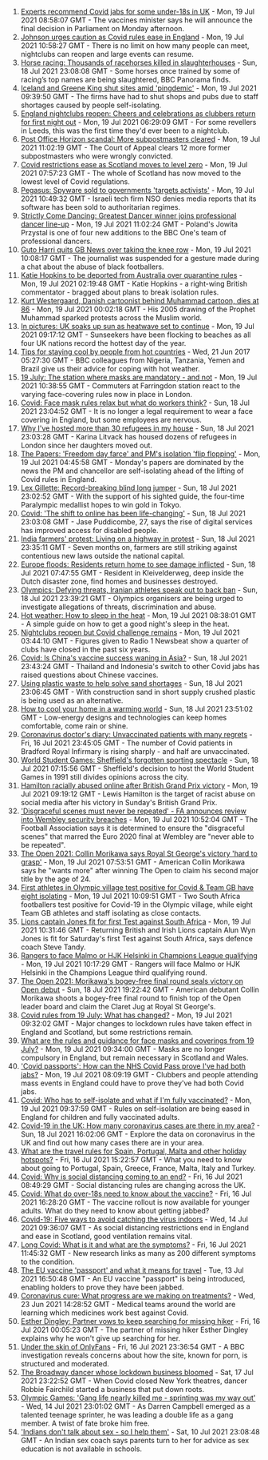1. [Experts recommend Covid jabs for some under-18s in UK](https://www.bbc.co.uk/news/health-57885845) - Mon, 19 Jul 2021 08:58:07 GMT - The vaccines minister says he will announce the final decision in Parliament on Monday afternoon.
2. [Johnson urges caution as Covid rules ease in England](https://www.bbc.co.uk/news/uk-57882029) - Mon, 19 Jul 2021 10:58:27 GMT - There is no limit on how many people can meet, nightclubs can reopen and large events can resume.
3. [Horse racing: Thousands of racehorses killed in slaughterhouses](https://www.bbc.co.uk/news/uk-57881979) - Sun, 18 Jul 2021 23:08:08 GMT - Some horses once trained by some of racing’s top names are being slaughtered, BBC Panorama finds.
4. [Iceland and Greene King shut sites amid 'pingdemic'](https://www.bbc.co.uk/news/business-57885175) - Mon, 19 Jul 2021 09:39:50 GMT - The firms have had to shut shops and pubs due to staff shortages caused by people self-isolating.
5. [England nightclubs reopen: Cheers and celebrations as clubbers return for first night out](https://www.bbc.co.uk/news/uk-57869258) - Mon, 19 Jul 2021 06:29:09 GMT - For some revellers in Leeds, this was the first time they'd ever been to a nightclub.
6. [Post Office Horizon scandal: More subpostmasters cleared](https://www.bbc.co.uk/news/business-57888146) - Mon, 19 Jul 2021 11:02:19 GMT - The Court of Appeal clears 12 more former subpostmasters who were wrongly convicted.
7. [Covid restrictions ease as Scotland moves to level zero](https://www.bbc.co.uk/news/uk-scotland-57878745) - Mon, 19 Jul 2021 07:57:23 GMT - The whole of Scotland has now moved to the lowest level of Covid regulations.
8. [Pegasus: Spyware sold to governments 'targets activists'](https://www.bbc.co.uk/news/technology-57881364) - Mon, 19 Jul 2021 10:49:32 GMT - Israeli tech firm NSO denies media reports that its software has been sold to authoritarian regimes.
9. [Strictly Come Dancing: Greatest Dancer winner joins professional dancer line-up](https://www.bbc.co.uk/news/entertainment-arts-57887945) - Mon, 19 Jul 2021 11:02:24 GMT - Poland's Jowita Przystal is one of four new additions to the BBC One's team of professional dancers.
10. [Guto Harri quits GB News over taking the knee row](https://www.bbc.co.uk/news/entertainment-arts-57885955) - Mon, 19 Jul 2021 10:08:17 GMT - The journalist was suspended for a gesture made during a chat about the abuse of black footballers.
11. [Katie Hopkins to be deported from Australia over quarantine rules](https://www.bbc.co.uk/news/world-australia-57883692) - Mon, 19 Jul 2021 02:19:48 GMT - Katie Hopkins - a right-wing British commentator - bragged about plans to break isolation rules.
12. [Kurt Westergaard, Danish cartoonist behind Muhammad cartoon, dies at 86](https://www.bbc.co.uk/news/world-europe-57883392) - Mon, 19 Jul 2021 00:02:18 GMT - His 2005 drawing of the Prophet Muhammad sparked protests across the Muslim world.
13. [In pictures: UK soaks up sun as heatwave set to continue](https://www.bbc.co.uk/news/uk-57886265) - Mon, 19 Jul 2021 09:17:12 GMT - Sunseekers have been flocking to beaches as all four UK nations record the hottest day of the year.
14. [Tips for staying cool by people from hot countries](https://www.bbc.co.uk/news/uk-40345702) - Wed, 21 Jun 2017 05:27:30 GMT - BBC colleagues from Nigeria, Tanzania, Yemen and Brazil give us their advice for coping with hot weather.
15. [19 July: The station where masks are mandatory - and not](https://www.bbc.co.uk/news/uk-england-london-57886933) - Mon, 19 Jul 2021 10:38:55 GMT - Commuters at Farringdon station react to the varying face-covering rules now in place in London.
16. [Covid: Face mask rules relax but what do workers think?](https://www.bbc.co.uk/news/business-57862362) - Sun, 18 Jul 2021 23:04:52 GMT - It is no longer a legal requirement to wear a face covering in England, but some employees are nervous.
17. [Why I've hosted more than 30 refugees in my house](https://www.bbc.co.uk/news/uk-57867521) - Sun, 18 Jul 2021 23:03:28 GMT - Karina Litvack has housed dozens of refugees in London since her daughters moved out.
18. [The Papers: 'Freedom day farce' and PM's isolation 'flip flopping'](https://www.bbc.co.uk/news/blogs-the-papers-57883242) - Mon, 19 Jul 2021 04:45:58 GMT - Monday's papers are dominated by the news the PM and chancellor are self-isolating ahead of the lifting of Covid rules in England.
19. [Lex Gillette: Record-breaking blind long jumper](https://www.bbc.co.uk/news/disability-57851104) - Sun, 18 Jul 2021 23:02:52 GMT - With the support of his sighted guide, the four-time Paralympic medallist hopes to win gold in Tokyo.
20. [Covid: 'The shift to online has been life-changing'](https://www.bbc.co.uk/news/uk-england-nottinghamshire-57672036) - Sun, 18 Jul 2021 23:03:08 GMT - Jase Puddicombe, 27, says the rise of digital services has improved access for disabled people.
21. [India farmers' protest: Living on a highway in protest](https://www.bbc.co.uk/news/world-asia-india-57863658) - Sun, 18 Jul 2021 23:35:11 GMT - Seven months on, farmers are still striking against contentious new laws outside the national capital.
22. [Europe floods: Residents return home to see damage inflicted](https://www.bbc.co.uk/news/world-europe-57878577) - Sun, 18 Jul 2021 07:47:55 GMT - Resident in Kleivelderweg, deep inside the Dutch disaster zone, find homes and businesses destroyed.
23. [Olympics: Defying threats, Iranian athletes speak out to back ban](https://www.bbc.co.uk/news/world-middle-east-57839521) - Sun, 18 Jul 2021 23:39:21 GMT - Olympics organisers are being urged to investigate allegations of threats, discrimination and abuse.
24. [Hot weather: How to sleep in the heat](https://www.bbc.co.uk/news/health-49072212) - Mon, 19 Jul 2021 08:38:01 GMT - A simple guide on how to get a good night's sleep in the heat.
25. [Nightclubs reopen but Covid challenge remains](https://www.bbc.co.uk/news/newsbeat-57867865) - Mon, 19 Jul 2021 03:44:10 GMT - Figures given to Radio 1 Newsbeat show a quarter of clubs have closed in the past six years.
26. [Covid: Is China's vaccine success waning in Asia?](https://www.bbc.co.uk/news/world-asia-57845644) - Sun, 18 Jul 2021 23:43:24 GMT - Thailand and Indonesia's switch to other Covid jabs has raised questions about Chinese vaccines.
27. [Using plastic waste to help solve sand shortages](https://www.bbc.co.uk/news/business-57832425) - Sun, 18 Jul 2021 23:06:45 GMT - With construction sand in short supply crushed plastic is being used as an alternative.
28. [How to cool your home in a warming world](https://www.bbc.co.uk/news/technology-57467776) - Sun, 18 Jul 2021 23:51:02 GMT - Low-energy designs and technologies can keep homes comfortable, come rain or shine.
29. [Coronavirus doctor's diary: Unvaccinated patients with many regrets](https://www.bbc.co.uk/news/stories-57866661) - Fri, 16 Jul 2021 23:45:05 GMT - The number of Covid patients in Bradford Royal Infirmary is rising sharply - and half are unvaccinated.
30. [World Student Games: Sheffield's forgotten sporting spectacle](https://www.bbc.co.uk/news/uk-england-south-yorkshire-57837682) - Sun, 18 Jul 2021 07:15:56 GMT - Sheffield's decision to host the World Student Games in 1991 still divides opinions across the city.
31. [Hamilton racially abused online after British Grand Prix victory](https://www.bbc.co.uk/sport/formula1/57885011) - Mon, 19 Jul 2021 09:19:12 GMT - Lewis Hamilton is the target of racist abuse on social media after his victory in Sunday's British Grand Prix.
32. ['Disgraceful scenes must never be repeated' - FA announces review into Wembley security breaches](https://www.bbc.co.uk/sport/football/57888959) - Mon, 19 Jul 2021 10:52:04 GMT - The Football Association says it is determined to ensure the "disgraceful scenes" that marred the Euro 2020 final at Wembley are "never able to be repeated".
33. [The Open 2021: Collin Morikawa says Royal St George's victory 'hard to grasp'](https://www.bbc.co.uk/sport/golf/57882257) - Mon, 19 Jul 2021 07:53:51 GMT - American Collin Morikawa says he "wants more" after winning The Open to claim his second major title by the age of 24.
34. [First athletes in Olympic village test positive for Covid & Team GB have eight isolating](https://www.bbc.co.uk/sport/olympics/57844406) - Mon, 19 Jul 2021 10:09:51 GMT - Two South Africa footballers test positive for Covid-19 in the Olympic village, while eight Team GB athletes and staff isolating as close contacts.
35. [Lions captain Jones fit for first Test against South Africa](https://www.bbc.co.uk/sport/rugby-union/57888115) - Mon, 19 Jul 2021 10:31:46 GMT - Returning British and Irish Lions captain Alun Wyn Jones is fit for Saturday's first Test against South Africa, says defence coach Steve Tandy.
36. [Rangers to face Malmo or HJK Helsinki in Champions League qualifying](https://www.bbc.co.uk/sport/football/57888796) - Mon, 19 Jul 2021 10:17:29 GMT - Rangers will face Malmo or HJK Helsinki in the Champions League third qualifying round.
37. [The Open 2021: Morikawa's bogey-free final round seals victory on Open debut](https://www.bbc.co.uk/sport/av/golf/57882365) - Sun, 18 Jul 2021 19:22:42 GMT - American debutant Collin Morikawa shoots a bogey-free final round to finish top of the Open leader board and claim the Claret Jug at Royal St George's.
38. [Covid rules from 19 July: What has changed?](https://www.bbc.co.uk/news/explainers-52530518) - Mon, 19 Jul 2021 09:32:02 GMT - Major changes to lockdown rules have taken effect in England and Scotland, but some restrictions remain.
39. [What are the rules and guidance for face masks and coverings from 19 July?](https://www.bbc.co.uk/news/health-51205344) - Mon, 19 Jul 2021 09:34:00 GMT - Masks are no longer compulsory in England, but remain necessary in Scotland and Wales.
40. ['Covid passports': How can the NHS Covid Pass prove I've had both jabs?](https://www.bbc.co.uk/news/explainers-55718553) - Mon, 19 Jul 2021 08:09:19 GMT - Clubbers and people attending mass events in England could have to prove they've had both Covid jabs.
41. [Covid: Who has to self-isolate and what if I'm fully vaccinated?](https://www.bbc.co.uk/news/explainers-54239922) - Mon, 19 Jul 2021 09:37:59 GMT - Rules on self-isolation are being eased in England for children and fully vaccinated adults.
42. [Covid-19 in the UK: How many coronavirus cases are there in my area?](https://www.bbc.co.uk/news/uk-51768274) - Sun, 18 Jul 2021 16:02:06 GMT - Explore the data on coronavirus in the UK and find out how many cases there are in your area.
43. [What are the travel rules for Spain, Portugal, Malta and other holiday hotspots?](https://www.bbc.co.uk/news/explainers-56997931) - Fri, 16 Jul 2021 15:22:57 GMT - What you need to know about going to Portugal, Spain, Greece, France, Malta, Italy and Turkey.
44. [Covid: Why is social distancing coming to an end?](https://www.bbc.co.uk/news/uk-51506729) - Fri, 16 Jul 2021 08:49:29 GMT - Social distancing rules are changing across the UK.
45. [Covid: What do over-18s need to know about the vaccine?](https://www.bbc.co.uk/news/health-57273875) - Fri, 16 Jul 2021 16:28:20 GMT - The vaccine rollout is now available for younger adults. What do they need to know about getting jabbed?
46. [Covid-19: Five ways to avoid catching the virus indoors](https://www.bbc.co.uk/news/explainers-53917432) - Wed, 14 Jul 2021 09:36:07 GMT - As social distancing restrictions end in England and ease in Scotland, good ventilation remains vital.
47. [Long Covid: What is it and what are the symptoms?](https://www.bbc.co.uk/news/health-57833394) - Fri, 16 Jul 2021 11:45:32 GMT - New research links as many as 200 different symptoms to the condition.
48. [The EU vaccine 'passport' and what it means for travel](https://www.bbc.co.uk/news/explainers-57665765) - Tue, 13 Jul 2021 16:50:48 GMT - An EU vaccine "passport" is being introduced, enabling holders to prove they have been jabbed.
49. [Coronavirus cure: What progress are we making on treatments?](https://www.bbc.co.uk/news/health-52354520) - Wed, 23 Jun 2021 14:28:52 GMT - Medical teams around the world are learning which medicines work best against Covid.
50. [Esther Dingley: Partner vows to keep searching for missing hiker](https://www.bbc.co.uk/news/uk-england-tyne-57818035) - Fri, 16 Jul 2021 00:05:23 GMT - The partner of missing hiker Esther Dingley explains why he won't give up searching for her.
51. [Under the skin of OnlyFans](https://www.bbc.co.uk/news/uk-57269939) - Fri, 16 Jul 2021 23:36:54 GMT - A BBC investigation reveals concerns about how the site, known for porn, is structured and moderated.
52. [The Broadway dancer whose lockdown business bloomed](https://www.bbc.co.uk/news/stories-57840115) - Sat, 17 Jul 2021 23:22:52 GMT - When Covid closed New York theatres, dancer Robbie Fairchild started a business that put down roots.
53. [Olympic Games: 'Gang life nearly killed me - sprinting was my way out'](https://www.bbc.co.uk/sport/athletics/57656659) - Wed, 14 Jul 2021 23:01:02 GMT - As Darren Campbell emerged as a talented teenage sprinter, he was leading a double life as a gang member. A twist of fate broke him free.
54. ['Indians don't talk about sex - so I help them'](https://www.bbc.co.uk/news/stories-56838660) - Sat, 10 Jul 2021 23:08:48 GMT - An Indian sex coach says parents turn to her for advice as sex education is not available in schools.
